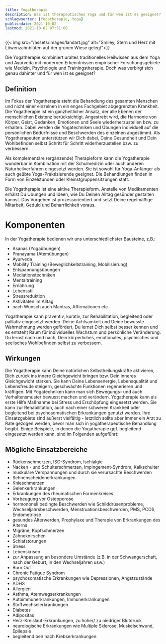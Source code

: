 ```yaml
---
title: Yogatherapie
description: Was ist therapeutisches Yoga und für wen ist es geeignet?
schlagwoerter: [Yogatherapie, Yoga]
publishdate: 2021-10-02
lastmod: 2021-10-02 07:51:00
---
```


{{< img src="/assets/images/landart.jpg" alt="Smiley, Stern und Herz mit Löwenzahnblüten auf der grünen Wiese gelegt">}}

Die Yogatherapie kombiniert uraltes traditionelles Heilwissen aus dem Yoga und Ayurveda mit modernen Erkenntnissen empirischer Forschungsgebiete wie Medizin, Psychologie und Trainingstherapie. Doch was verbirgt sich genau dahinter und für wen ist es geeignet?

## Definition

Im Fokus der Yogatherapie steht die Behandlung des gesamten Menschen und nicht einer einzelnen in ein enges Fachgebiet abgegrenzten Krankheit. Die Yogatherapie ist ein ganzheitlicher Ansatz, der alle Ebenen der menschlichen Existenz berücksichtigt. Angestrebt wird, die Harmonie von Körper, Geist, Gedanken, Emotionen und Seele wiederherzustellen bzw. zu erhalten. Dabei werden die Yogatechniken und Übungen individuell auf die persönlichen Bedürfnisse und Beschwerden des einzelnen abgestimmt. Als Yogatherapeuten unterstützen wir Dich dabei, Deine Gesundheit und Dein Wohlbefinden selbst Schritt für Schritt widerherzustellen bzw. zu verbessern.

Als komplementäre (ergänzende) Therapieform kann die Yogatherapie wunderbar in Kombination mit der Schulmedizin oder auch anderen Naturheilverfahren eingesetzt werden. Sie ist sowohl für Yoga-Anfänger als auch geübte Yoga-Praktizierende geeignet. Die Behandlungen finden in Form von Einzelstunden oder Kleinstgruppensitzungen statt. 

Die Yogatherapie ist eine aktive Therapieform. Anstelle von Medikamenten erhälst Du Übungen und Ideen, wie Du Deinen Alltag gesünder gestalten kannst. Das Vorgehen ist prozessorientiert und setzt Deine regelmäßige Mitarbeit, Geduld und Beharrlichkeit voraus. 

# Komponenten

In der Yogatherapie bedienen wir uns unterschiedlichster Bausteine, z.B.:
- Asanas (Yogaübungen)
- Pranayama (Atemübungen)
- Ayurveda
- Mobility Training (Beweglichkeitstraining, Mobilisierung)
- Entspannungsübungen
- Mediationstechniken
- Mentaltraining
- Ernährung
- Lebensstil
- Stressreduktion
- Aktivitäten im Alltag
- nach Wunsch auch Mantras, Affirmationen etc.

Yogatherapie kann präventiv, kurativ, zur Rehabilitation, begleitend oder palliativ eingesetzt werden. Deine Achtsamkeit und Deine bewusste Wahrnehmung werden gefördert, Du lernst Dich selbst besser kennen und es entsteht Raum für individuelles Wachstum und persönliche Veränderung. Du lernst nach und nach, Dein körperliches, emotionales, psychisches und seelisches Wohlbefinden selbst zu verbessern. 


## Wirkungen

Die Yogatherapie kann Deine natürlichen Selbstheilungskräfte aktivieren, Dich zurück ins innere Gleichgewicht bringen bzw. Dein inneres Gleichgewicht stärken. Sie kann Deine Lebensenergie, Lebensqualität und Lebensfreude steigern, geschwächte Funktionen regenerieren und kräftigen.  Mit Yogatechniken kann man sich Bewegungs- und auch Verhaltensmuster bewusst machen und verändern. Yogatherapie kann als erste Hilfe Maßnahme bei Stress und Erschöpfung eingesetzt werden. Sie kann zur Rehabilitation, auch nach einer schweren Krankheit oder begleitend bei psychosomatischen Erkrankungen genutzt werden. Ihre Einsatzgebiete sind äußerst vielfältig - letztlich sollte aber immer ein Arzt zu Rate gezogen werden, bevor man sich in yogatherapeutische Behandlung begibt. Einige Beispiele, in denen die Yogatherapie ggf. begleitend eingesetzt werden kann, sind im Folgenden aufgeführt:


## Mögliche Einsatzbereiche

- Rückenschmerzen, ISG-Syndrom, Ischialgie
- Nacken - und Schulterschmerzen, Impingement-Syndrom, Kalkschulter
- muskuläre Verspannungen und durch sie verursachte Beschwerden
- Sehnenscheidenerkrankungen
- Knieschmerzen
- Gelenkerkrankungen
- Erkrankungen des rheumatischen Formenkreises
- Vorbeugung vor Osteoporose
- hormononell bedingte Beschwerden wie Schilddrüsenprobleme, Wechseljahrsbeschwerden, Menstruationsbeschwerden, PMS, PCOS, Endometriose
- gesundes Älterwerden, Prophylaxe und Therapie von Erkrankungen des Alterns
- Migräne, Kopfschmerzen
- Zähneknirschen
- Schlafstörungen
- Stress
- Lebenskrisen
- zur Anpassung an besondere Umstände (z.B. in der Schwangerschaft, nach der Geburt, in den Wechseljahren usw.)
- Burn Out
- Chronic Fatigue Syndrom
- psychosomatische Erkrankungen wie Depressionen, Angstzustände
- ADHS
- Allergien
- Asthma, Atemwegserkrankungen
- Autoimmunerkrankungen, Immunerkrankungen
- Stoffwechselerkrankungen
- Diabetes
- Adipositas
- Herz-Kreislauf-Erkrankungen, zu hoher/ zu niedriger Blutdruck
- neurologische Erkrankungen wie Multiple Sklerose, Muskelschwund, Epilepsie
- begleitend bei/ nach Krebserkrankungen